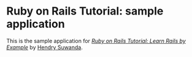 # Ruby on Rails Tutorial: sample application

This is the sample application for
[*Ruby on Rails Tutorial: Learn Rails by Example*](http://railstutorial.org/)
by [Hendry Suwanda](http://www.hendrysuwanda.com/).
